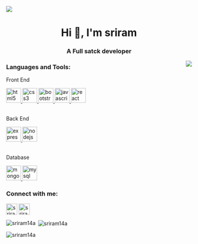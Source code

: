 <img src="https://www.munichre.com/content/dam/munichre/global/images/royalty-free/GettyImages-1194981230.jpg/_jcr_content/renditions/cropped.3_to_1.jpg./cropped.3_to_1.jpg"/>
<h1 align="center">Hi 👋, I'm sriram</h1>
<h3 align="center">A Full satck developer</h3>
<img align="right" src="https://media4.giphy.com/media/26ufn24Onjz8w7NxS/200w.gif"/>



<h3 align="left">Languages and Tools:</h3>
<p align="left">
 <p>Front End</p>
<a href="https://www.w3.org/html/" target="_blank" rel="noreferrer"> 
<img src="https://cdn-icons-png.flaticon.com/512/732/732212.png" alt="html5" width="40" height="40"/> </a>
<a href="https://www.w3schools.com/css/" target="_blank" rel="noreferrer">
<img src="https://cdn.iconscout.com/icon/free/png-256/css3-9-1175237.png" alt="css3" width="40" height="40"/> </a> 
 <a href="https://getbootstrap.com" target="_blank" rel="noreferrer"> 
<img src="https://upload.wikimedia.org/wikipedia/commons/thumb/b/b2/Bootstrap_logo.svg/1280px-Bootstrap_logo.svg.png" alt="bootstrap" width="40" height="40"/> </a> 
<a href="https://developer.mozilla.org/en-US/docs/Web/JavaScript" target="_blank" rel="noreferrer"> 
<img src="https://cdn-icons-png.flaticon.com/512/5968/5968292.png" alt="javascript" width="40" height="40"/> </a>
<a href="https://reactjs.org/" target="_blank" rel="noreferrer"> 
<img src="https://upload.wikimedia.org/wikipedia/commons/thumb/a/a7/React-icon.svg/2300px-React-icon.svg.png" alt="react" width="40" height="40"/> </a><br/><br/>
  
  
<p>Back End</p>  
<a href="https://expressjs.com" target="_blank" rel="noreferrer"> 
<img src="https://www.pngfind.com/pngs/m/136-1363736_express-js-icon-png-transparent-png.png" alt="express" width="40" height="40"/> </a>
<a href="https://nodejs.org" target="_blank" rel="noreferrer">
<img src="https://upload.wikimedia.org/wikipedia/commons/thumb/d/d9/Node.js_logo.svg/2560px-Node.js_logo.svg.png" alt="nodejs" width="40" height="40"/> </a> <br/> <br/>
  
<p>Database</p>
 <a href="https://www.mongodb.com/" target="_blank" rel="noreferrer">
 <img src="https://w1.pngwing.com/pngs/711/379/png-transparent-green-grass-mongodb-database-documentoriented-database-dashboard-nosql-bson-javascript-thumbnail.png" alt="mongodb" width="40" height="40"/> </a> 
 <a href="https://www.mysql.com/" target="_blank" rel="noreferrer"> 
   <img src="https://camo.githubusercontent.com/f85f882cb31eeaeee657ec955313015c30378e8f56c3dc2f06933b617a276cfd/68747470733a2f2f77372e706e6777696e672e636f6d2f706e67732f3734372f3739382f706e672d7472616e73706172656e742d6d7973716c2d6c6f676f2d6d7973716c2d64617461626173652d7765622d646576656c6f706d656e742d636f6d70757465722d736f6674776172652d646f6c7068696e2d6d6172696e652d6d616d6d616c2d616e696d616c732d746578742d7468756d626e61696c2e706e67" alt="mysql" width="40" height="40"/> </a> 
 </p>
 
 
 
 <h3 align="left">Connect with me:</h3>
<p align="left">
<a href="https://instagram.com/sriram_daulath" target="blank">
<img align="center" src="https://upload.wikimedia.org/wikipedia/commons/thumb/9/96/Instagram.svg/2048px-Instagram.svg.png" alt="sriram_daulath" height="30" width="30" /></a>
<a href="https://sriramjs07@gmail.com" target="blank"> 
 <img align="center" src="https://upload.wikimedia.org/wikipedia/commons/thumb/9/96/Instagram.svg/2048px-Instagram.svg.png" alt="sriram_daulath" height="30" width="30" /></a>
</p>


<p><img align="left" src="https://github-readme-stats.vercel.app/api/top-langs?username=sriram14a&show_icons=true&locale=en&layout=compact" alt="sriram14a" /></p>

<p>&nbsp;<img align="center" src="https://github-readme-stats.vercel.app/api?username=sriram14a&show_icons=true&locale=en" alt="sriram14a" /></p>

<p><img align="center" src="https://github-readme-streak-stats.herokuapp.com/?user=sriram14a&" alt="sriram14a" /></p>

